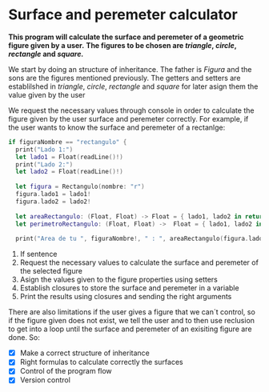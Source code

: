 # Surface and peremeter calculator
**This program will calculate the surface and peremeter of a geometric figure given by a user.**
**The figures to be chosen are *triangle*, *circle*, *rectangle* and *square.***

We start by doing an structure of inheritance. The father is *Figura* and the sons are the figures mentioned previously.
The getters and setters are establilshed in *triangle*, *circle*, *rectangle* and *square* for later asign them the value given by the user

We request the necessary values through console in order to calculate the figure given by the user surface and peremeter correctly. For example, if the user wants to know the surface and peremeter of a rectanlge:

``` swift
if figuraNombre == "rectangulo" {
  print("Lado 1:")
  let lado1 = Float(readLine()!)
  print("Lado 2:")
  let lado2 = Float(readLine()!)
            
  let figura = Rectangulo(nombre: "r")
  figura.lado1 = lado1!
  figura.lado2 = lado2!
            
  let areaRectangulo: (Float, Float) -> Float = { lado1, lado2 in return (lado1 * lado2) }
  let perimetroRectangulo: (Float, Float) ->  Float = { lado1, lado2 in return (lado1 + lado2) * 2 }
            
  print("Area de tu ", figuraNombre!, " : ", areaRectangulo(figura.lado1, figura.lado2), ". Perímetro: ", perimetroRectangulo(figura.lado1, figura.lado2))
```

1. If sentence
2. Request the necessary values to calculate the surface and peremeter of the selected figure
3. Asign the values given to the figure properties using setters
4. Establish closures to store the surface and peremeter in a variable
5. Print the results using closures and sending the right arguments

There are also limitations if the user gives a figure that we can´t control, so if the figure given does not exist, we tell the user and to then use reclusion to get into a loop until the surface and peremeter of an exisiting figure are done. So:

- [x] Make a correct structure of inheritance
- [x] Right formulas to calculate correctly the surfaces
- [x] Control of the program flow
- [x] Version control

[^1]: By Juan Carlos Jaramillo Carrillo
